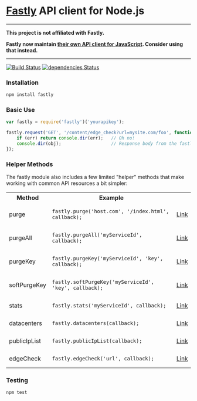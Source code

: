 # [Fastly](http://www.fastly.com) API client for Node.js

---

**This project is not affiliated with Fastly.**

**Fastly now maintain [their own API client for JavaScript](https://github.com/fastly/fastly-js).  Consider using that instead.**

---

[![Build Status](https://travis-ci.org/thisandagain/fastly.png?branch=master)](https://travis-ci.org/thisandagain/fastly)
[![dependencies Status](https://david-dm.org/thisandagain/fastly/status.svg)](https://david-dm.org/thisandagain/fastly)

### Installation
```bash
npm install fastly
```

### Basic Use
```javascript
var fastly = require('fastly')('yourapikey');

fastly.request('GET', '/content/edge_check?url=mysite.com/foo', function (err, obj) {
    if (err) return console.dir(err);   // Oh no!
    console.dir(obj);                   // Response body from the fastly API
});
```

### Helper Methods
The fastly module also includes a few limited "helper" methods that make working with common API resources a bit simpler:

<table width="100%">
    <tr>
        <th width="20%">Method</td>
        <th width="75%">Example</td>
        <th width="5%"></td>
    </tr>
    <tr>
        <td>purge</td>
        <td><pre lang="javascript"><code>fastly.purge('host.com', '/index.html', callback);</code></pre></td>
        <td><a href="https://docs.fastly.com/api/purge">Link</a></td>
    </tr>
    <tr>
        <td>purgeAll</td>
        <td><pre lang="javascript"><code>fastly.purgeAll('myServiceId', callback);</code></pre></td>
        <td><a href="https://docs.fastly.com/api/purge">Link</a></td>
    </tr>
    <tr>
        <td>purgeKey</td>
        <td><pre lang="javascript"><code>fastly.purgeKey('myServiceId', 'key', callback);</code></pre></td>
        <td><a href="https://docs.fastly.com/api/purge">Link</a></td>
    </tr>
    <tr>
        <td>softPurgeKey</td>
        <td><pre lang="javascript"><code>fastly.softPurgeKey('myServiceId', 'key', callback);</code></pre></td>
        <td><a href="https://docs.fastly.com/api/purge">Link</a></td>
    </tr>
    <tr>
        <td>stats</td>
        <td><pre lang="javascript"><code>fastly.stats('myServiceId', callback);</code></pre></td>
        <td><a href="https://docs.fastly.com/api/stats">Link</a></td>
    </tr>
    <tr>
        <td>datacenters</td>
        <td><pre lang="javascript"><code>fastly.datacenters(callback);</code></pre></td>
        <td><a href="https://docs.fastly.com/api/tools#datacenter">Link</a></td>
    </tr>
    <tr>
        <td>publicIpList</td>
        <td><pre lang="javascript"><code>fastly.publicIpList(callback);</code></pre></td>
        <td><a href="https://docs.fastly.com/api/tools#public_ip_list">Link</a></td>
    </tr>
    <tr>
        <td>edgeCheck</td>
        <td><pre lang="javascript"><code>fastly.edgeCheck('url', callback);</code></pre></td>
        <td><a href="https://docs.fastly.com/api/tools#content">Link</a></td>
    </tr>
</table>

### Testing
```bash
npm test
```
